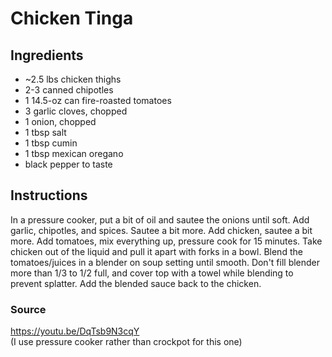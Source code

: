 # Chicken Tinga

## Ingredients
- ~2.5 lbs chicken thighs
- 2-3 canned chipotles
- 1 14.5-oz can fire-roasted tomatoes
- 3 garlic cloves, chopped
- 1 onion, chopped
- 1 tbsp salt
- 1 tbsp cumin
- 1 tbsp mexican oregano
- black pepper to taste

## Instructions
In a pressure cooker, put a bit of oil and sautee the onions until soft.
Add garlic, chipotles, and spices. Sautee a bit more.
Add chicken, sautee a bit more.
Add tomatoes, mix everything up, pressure cook for 15 minutes.
Take chicken out of the liquid and pull it apart with forks in a bowl.
Blend the tomatoes/juices in a blender on soup setting until smooth. Don't fill blender more than 1/3 to 1/2 full, and cover top with a towel while blending to prevent splatter.
Add the blended sauce back to the chicken.

### Source
https://youtu.be/DqTsb9N3cqY  
(I use pressure cooker rather than crockpot for this one)
